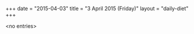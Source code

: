 +++
date = "2015-04-03"
title = "3 April 2015 (Friday)"
layout = "daily-diet"
+++


\<no entries\>

